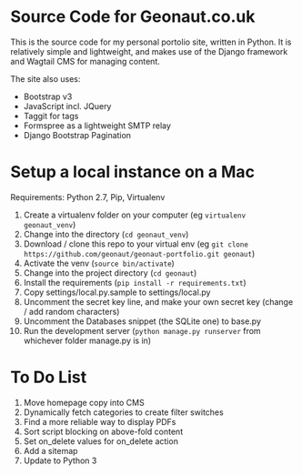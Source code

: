 Source Code for Geonaut.co.uk
=============================

This is the source code for my personal portolio site, written in Python. It is relatively simple and lightweight, and makes use of the Django framework and Wagtail CMS for managing content. 

The site also uses:

  * Bootstrap v3
  * JavaScript incl. JQuery
  * Taggit for tags
  * Formspree as a lightweight SMTP relay
  * Django Bootstrap Pagination

Setup a local instance on a Mac
===============================

Requirements: Python 2.7, Pip, Virtualenv

1. Create a virtualenv folder on your computer (eg `virtualenv geonaut_venv`)
1. Change into the directory (`cd geonaut_venv`)
1. Download / clone this repo to your virtual env (eg `git clone https://github.com/geonaut/geonaut-portfolio.git geonaut`)
1. Activate the venv (`source bin/activate`)
1. Change into the project directory (`cd geonaut`)
1. Install the requirements (`pip install -r requirements.txt`)
1. Copy settings/local.py.sample to settings/local.py
1. Uncomment the secret key line, and make your own secret key (change / add random characters)
1. Uncomment the Databases snippet (the SQLite one) to base.py
1. Run the development server (`python manage.py runserver` from whichever folder manage.py is in)


To Do List
==========

1. Move homepage copy into CMS
1. Dynamically fetch categories to create filter switches
1. Find a more reliable way to display PDFs
1. Sort script blocking on above-fold content
1. Set on_delete values for on_delete action
1. Add a sitemap
1. Update to Python 3
